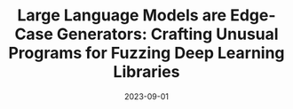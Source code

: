 ---
title: "Large Language Models are Edge-Case Generators: Crafting Unusual Programs for Fuzzing Deep Learning Libraries"
collection: publications
excerpt: 'Yinlin Deng, Chunqiu Steven Xia, <u><b>Chenyuan Yang</b></u>, Shizhuo Zhang, Shujing Yang, Lingming Zhang'
time: 'April 2024'
date: 2023-09-01
venue: '46th International Conference on Software Engineering'
paperurl: 'https://arxiv.org/abs/2304.02014'
short: 'ICSE 2024'
---